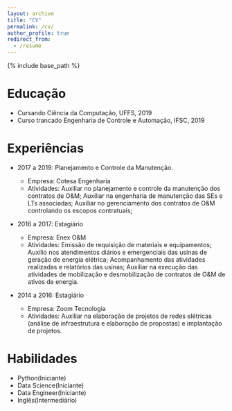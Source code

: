 ```yaml
---
layout: archive
title: "CV"
permalink: /cv/
author_profile: true
redirect_from:
  - /resume
---
```


{% include base_path %}

Educação
======
* Cursando Ciência da Computação, UFFS, 2019
* Curso trancado Engenharia de Controle e Automação, IFSC, 2019


Experiências
======
* 2017 a 2019: Planejamento e Controle da Manutenção.
  * Empresa: Cotesa Engenharia
   * Atividades: Auxiliar no planejamento e controle da manutenção dos contratos de O&M;
                 Auxiliar na engenharia de manutenção das SEs e LTs associadas;
                 Auxiliar no gerenciamento dos contratos de O&M controlando os escopos contratuais;
                 
* 2016 a 2017: Estagiário
  * Empresa: Enex O&M
   * Atividades: Emissão de requisição de materiais e equipamentos; 
                 Auxílio nos atendimentos diários e emergenciais das usinas de geração de energia elétrica; 
                 Acompanhamento das atividades realizadas e relatórios das usinas; 
                 Auxiliar na execução das atividades de mobilização e desmobilização de contratos de O&M de ativos de energia.
                 
* 2014 a 2016: Estagiário
  * Empresa: Zoom Tecnologia
   * Atividades: Auxiliar na elaboração de projetos de redes elétricas (análise de infraestrutura e elaboração de propostas) e implantação de projetos.
  
Habilidades
======
* Python(Iniciante)
* Data Science(Iniciante)
* Data Engineer(Iniciante)
* Inglês(Intermediário)





